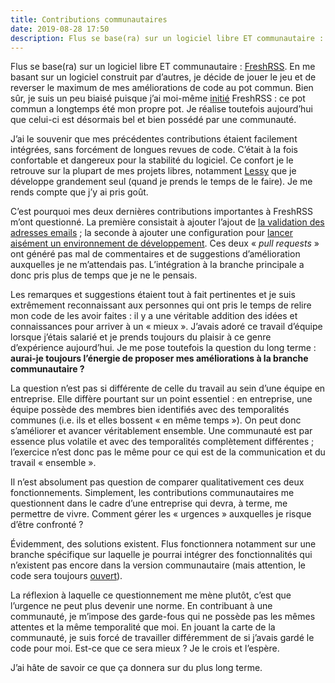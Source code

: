 ```yaml
---
title: Contributions communautaires
date: 2019-08-28 17:50
description: Flus se base(ra) sur un logiciel libre ET communautaire : FreshRSS. En me basant sur un logiciel construit par d’autres, je décide de jouer le jeu et de reverser le maximum de mes améliorations de code au pot commun.
---
```


Flus se base(ra) sur un logiciel libre ET communautaire : [FreshRSS](https://freshrss.org/).
En me basant sur un logiciel construit par d’autres, je décide de jouer le jeu
et de reverser le maximum de mes améliorations de code au pot commun. Bien sûr,
je suis un peu biaisé puisque j’ai moi-même [initié](https://marienfressinaud.fr/freshrss-un-agregateur-simple-et-leger.html)
FreshRSS : ce pot commun a longtemps été mon propre pot. Je réalise toutefois
aujourd’hui que celui-ci est désormais bel et bien possédé par une communauté.

J’ai le souvenir que mes précédentes contributions étaient facilement
intégrées, sans forcément de longues revues de code. C’était à la fois
confortable et dangereux pour la stabilité du logiciel. Ce confort je le
retrouve sur la plupart de mes projets libres, notamment [Lessy](https://lessy.io/)
que je développe grandement seul (quand je prends le temps de le faire). Je me
rends compte que j’y ai pris goût.

C’est pourquoi mes deux dernières contributions importantes à FreshRSS m’ont
questionné. La première consistait à ajouter l’ajout de [la validation des
adresses emails](https://github.com/FreshRSS/FreshRSS/pull/2481) ; la seconde à
ajouter une configuration pour [lancer aisément un environnement de
développement](https://github.com/FreshRSS/FreshRSS/pull/2492). Ces deux
« <em lang="en">pull requests</em> » ont généré pas mal de commentaires et de
suggestions d’amélioration auxquelles je ne m’attendais pas. L’intégration à la
branche principale a donc pris plus de temps que je ne le pensais.

Les remarques et suggestions étaient tout à fait pertinentes et je suis
extrêmement reconnaissant aux personnes qui ont pris le temps de relire mon
code de les avoir faites : il y a une véritable addition des idées et
connaissances pour arriver à un « mieux ». J’avais adoré ce travail d’équipe
lorsque j’étais salarié et je prends toujours du plaisir à ce genre
d’expérience aujourd’hui. Je me pose toutefois la question du long terme :
**aurai-je toujours l’énergie de proposer mes améliorations à la branche
communautaire ?**

La question n’est pas si différente de celle du travail au sein d’une équipe
en entreprise. Elle diffère pourtant sur un point essentiel : en entreprise,
une équipe possède des membres bien identifiés avec des temporalités communes
(i.e. ils et elles bossent « en même temps »). On peut donc s’améliorer et
avancer véritablement ensemble. Une communauté est par essence plus volatile et
avec des temporalités complètement différentes ; l’exercice n’est donc pas le
même pour ce qui est de la communication et du travail « ensemble ».

Il n’est absolument pas question de comparer qualitativement ces deux
fonctionnements. Simplement, les contributions communautaires me questionnent
dans le cadre d’une entreprise qui devra, à terme, me permettre de vivre.
Comment gérer les « urgences » auxquelles je risque d’être confronté ?

Évidemment, des solutions existent. Flus fonctionnera notamment sur une branche
spécifique sur laquelle je pourrai intégrer des fonctionnalités qui n’existent
pas encore dans la version communautaire (mais attention, le code sera toujours
[ouvert](https://github.com/flusio/FreshRSS/tree/master-flus)).

La réflexion à laquelle ce questionnement me mène plutôt, c’est que l’urgence
ne peut plus devenir une norme. En contribuant à une communauté, je m’impose
des garde-fous qui ne possède pas les mêmes attentes et la même temporalité que
moi. En jouant la carte de la communauté, je suis forcé de travailler
différemment de si j’avais gardé le code pour moi. Est-ce que ce sera mieux ?
Je le crois et l’espère.

J’ai hâte de savoir ce que ça donnera sur du plus long terme.
